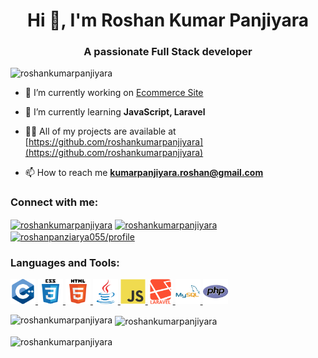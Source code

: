 <h1 align="center">Hi 👋, I'm Roshan Kumar Panjiyara</h1>
<h3 align="center">A passionate Full Stack developer</h3>

<p align="left"> <img src="https://komarev.com/ghpvc/?username=roshankumarpanjiyara&label=Profile%20views&color=0e75b6&style=flat" alt="roshankumarpanjiyara" /> </p>

- 🔭 I’m currently working on [Ecommerce Site](https://github.com/roshankumarpanjiyara/E-commerce.git)

- 🌱 I’m currently learning **JavaScript, Laravel**

- 👨‍💻 All of my projects are available at [https://github.com/roshankumarpanjiyara](https://github.com/roshankumarpanjiyara)

- 📫 How to reach me **kumarpanjiyara.roshan@gmail.com**

<h3 align="left">Connect with me:</h3>
<p align="left">
<a href="https://linkedin.com/in/roshankumarpanjiyara" target="blank"><img align="center" src="https://raw.githubusercontent.com/rahuldkjain/github-profile-readme-generator/master/src/images/icons/Social/linked-in-alt.svg" alt="roshankumarpanjiyara" height="30" width="40" /></a>
<a href="https://www.leetcode.com/roshankumarpanjiyara" target="blank"><img align="center" src="https://raw.githubusercontent.com/rahuldkjain/github-profile-readme-generator/master/src/images/icons/Social/leet-code.svg" alt="roshankumarpanjiyara" height="30" width="40" /></a>
<a href="https://auth.geeksforgeeks.org/user/roshanpanziarya055/profile" target="blank"><img align="center" src="https://raw.githubusercontent.com/rahuldkjain/github-profile-readme-generator/master/src/images/icons/Social/geeks-for-geeks.svg" alt="roshanpanziarya055/profile" height="30" width="40" /></a>
</p>

<h3 align="left">Languages and Tools:</h3>
<p align="left"> <a href="https://www.w3schools.com/cpp/" target="_blank" rel="noreferrer"> <img src="https://raw.githubusercontent.com/devicons/devicon/master/icons/cplusplus/cplusplus-original.svg" alt="cplusplus" width="40" height="40"/> </a> <a href="https://www.w3schools.com/css/" target="_blank" rel="noreferrer"> <img src="https://raw.githubusercontent.com/devicons/devicon/master/icons/css3/css3-original-wordmark.svg" alt="css3" width="40" height="40"/> </a> <a href="https://www.w3.org/html/" target="_blank" rel="noreferrer"> <img src="https://raw.githubusercontent.com/devicons/devicon/master/icons/html5/html5-original-wordmark.svg" alt="html5" width="40" height="40"/> </a> <a href="https://www.java.com" target="_blank" rel="noreferrer"> <img src="https://raw.githubusercontent.com/devicons/devicon/master/icons/java/java-original.svg" alt="java" width="40" height="40"/> </a> <a href="https://developer.mozilla.org/en-US/docs/Web/JavaScript" target="_blank" rel="noreferrer"> <img src="https://raw.githubusercontent.com/devicons/devicon/master/icons/javascript/javascript-original.svg" alt="javascript" width="40" height="40"/> </a> <a href="https://laravel.com/" target="_blank" rel="noreferrer"> <img src="https://raw.githubusercontent.com/devicons/devicon/master/icons/laravel/laravel-plain-wordmark.svg" alt="laravel" width="40" height="40"/> </a> <a href="https://www.mysql.com/" target="_blank" rel="noreferrer"> <img src="https://raw.githubusercontent.com/devicons/devicon/master/icons/mysql/mysql-original-wordmark.svg" alt="mysql" width="40" height="40"/> </a> <a href="https://www.php.net" target="_blank" rel="noreferrer"> <img src="https://raw.githubusercontent.com/devicons/devicon/master/icons/php/php-original.svg" alt="php" width="40" height="40"/> </a> </p>

<p><img align="left" src="https://github-readme-stats.vercel.app/api/top-langs?username=roshankumarpanjiyara&show_icons=true&locale=en&layout=compact" alt="roshankumarpanjiyara" /></p>

<p>&nbsp;<img align="center" src="https://github-readme-stats.vercel.app/api?username=roshankumarpanjiyara&show_icons=true&locale=en" alt="roshankumarpanjiyara" /></p>

<p><img align="center" src="https://github-readme-streak-stats.herokuapp.com/?user=roshankumarpanjiyara&" alt="roshankumarpanjiyara" /></p>
